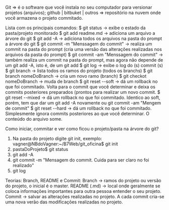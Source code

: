 Git => é o software que você instala no seu computador para versionar projetos (arquivos);
github | bitbuket | outros => repositório na nuvem onde você armazena o projeto commitado.

Lista com os principais comandos:
$ git status -> exibe o estado da pasta/projeto monitorado
$ git add readme.md -> adiciona um arquivo a árvore do git
$ git add -A -> adiciona todos os arquivos na pasta do prompt a árvore do git
$ git commit -m "Menssagem do commit" -> realiza um commit na pasta do prompt (cria uma versão das alterações realizadas nos arquivos da pasta do prompt)
$ git commit -am "Menssagem do commit" -> também realiza um commit na pasta do prompt, mas agora não depende de um git add -A, isto é, de um git add
$ git log -> exibe o log do (s) commit (s)
$ git branch -> lista todos os ramos do projeto (todos os branchs)
$ git branch nomeDoBranch -> cria um novo ramo (branch)
$ git checkot nomeDoBranch -> muda de branch
$ git reset --soft -> dá um rollback no que foi commitado. Volta para o commit que você determinar e deixa os commits posteriores preparados (prontos para realizar um novo commit.
$ git reset --mixed -> dá um rollback no que foi commitado. Identico ao soft, porém, tem que dar um git add -A novamente ou git commit -am "Mengem de commit"
$ git reset --hard -> dá um rollback no que foi commitado. Simplesmente ignora commits posteriores ao que você determinar. O conteúdo do arquivo some.


Como iniciar, commitar e ver como ficou o projeto/pasta na árvore do git?
1. Na pasta do projeto digite git init, exemplo: 
	vagner@NBdoVagner:~/B7Web/git_oficina$ git init
2. pastaDoProjeto$ git status
3. git add -A
4. git commit -m "Mensagem do commit. Cuida para ser claro no foi realizado"
5. git log

Teorias:
Branch, README e Commit:
	Branch -> ramos do projeto ou versão do projeto, o inicial é o master.
	README (.md) -> local onde geralmente se coloca informações importantes para outra pessoa entender o seu projeto.
	Commit -> salvar as alterações realizadas no projeto. A cada commit cria-se uma nova verão das modificações realizadas no projeto.
